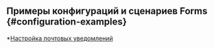 ## Примеры конфигураций и сценариев Forms {#configuration-examples}

*[Настройка почтовых уведомлений](customizing-mail-notifications.md)
